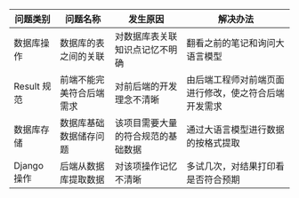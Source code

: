 | 问题类别    | 问题名称                 | 发生原因                           | 解决办法                                             |
| ----------- | ------------------------ | ---------------------------------- | ---------------------------------------------------- |
| 数据库操作  | 数据库的表之间的关联     | 对数据库表关联知识点记忆不明确     | 翻看之前的笔记和询问大语言模型                       |
| Result 规范 | 前端不能完美符合后端需求 | 对前后端的开发理念不清晰           | 由后端工程师对前端页面进行修改，使之符合后端开发需求 |
| 数据库存储  | 数据库基础数据储存问题   | 该项目需要大量的符合规范的基础数据 | 通过大语言模型进行数据的按格式提取                   |
| Django 操作 | 后端从数据库提取数据     | 对该项操作记忆不清晰               | 多试几次，对结果打印看是否符合预期                   |